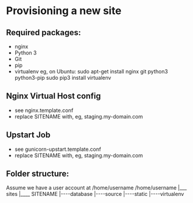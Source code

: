 Provisioning a new site
=======================
## Required packages:
* nginx
* Python 3
* Git
* pip
* virtualenv
eg, on Ubuntu:
sudo apt-get install nginx git python3 python3-pip
sudo pip3 install virtualenv
## Nginx Virtual Host config
* see nginx.template.conf
* replace SITENAME with, eg, staging.my-domain.com
## Upstart Job
* see gunicorn-upstart.template.conf
* replace SITENAME with, eg, staging.my-domain.com
## Folder structure:
Assume we have a user account at /home/username
/home/username
|___ sites
     |____  SITENAME
                |----database
                |----source
                |----static
                |----virtualenv
